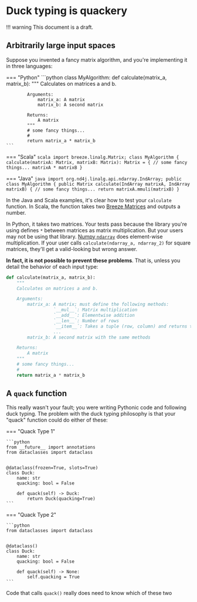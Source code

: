 # Duck typing is quackery

!!! warning
    This document is a draft.

## Arbitrarily large input spaces

Suppose you invented a fancy matrix algorithm, and you're implementing it in three languages:

=== "Python"
    ```python
    class MyAlgorithm:
        def calculate(matrix_a, matrix_b):
            """
            Calculates on matrices a and b.

            Arguments:
                matrix_a: A matrix
                matrix_b: A second matrix

            Returns:
                A matrix
            """
            # some fancy things...
            #
            return matrix_a * matrix_b
    ```

=== "Scala"
    ```scala
    import breeze.linalg.Matrix;
    class MyAlgorithm {
      calculate(matrixA: Matrix, matrixB: Matrix): Matrix = {
        // some fancy things...
        matrixA * matrixB
      }
    ```

=== "Java"
    ```java
    import org.nd4j.linalg.api.ndarray.IndArray;
    public class MyAlgorithm {
      public Matrix calculate(IndArray matrixA, IndArray matrixB) {
        // some fancy things...
        return matrixA.mmuli(matrixB)
      }
    ```

In the Java and Scala examples, it's clear how to test your `calculate` function.
In Scala, the function takes two [Breeze Matrices](http://www.scalanlp.org/api/breeze/#breeze.linalg.Matrix)
and outputs a number.

In Python, it takes two matrices.
Your tests pass because the library you're using defines `*` between matrices as matrix multiplication.
But your users may not be using that library.
[Numpy `ndarray`](https://numpy.org/doc/stable/reference/generated/numpy.ndarray.html) does element-wise multiplication.
If your user calls `calculate(ndarray_a, ndarray_2)` for square matrices, they'll get a valid-looking but wrong answer.

**In fact, it is not possible to prevent these problems**.
That is, unless you detail the behavior of each input type:

```python
def calculate(matrix_a, matrix_b):
    """
    Calculates on matrices a and b.

    Arguments:
        matrix_a: A matrix; must define the following methods:
                  `__mul__`: Matrix multiplication
                  `__add__`: Elementwise addition
                  `__len__`: Number of rows
                  `__item__`: Takes a tuple (row, column) and returns the value
                  ...
        matrix_b: A second matrix with the same methods

    Returns:
        A matrix
    """
    # some fancy things...
    #
    return matrix_a * matrix_b
```

## A `quack` function

This really wasn't your fault; you were writing Pythonic code and following duck typing.
The problem with the duck typing philosophy is that your "quack" function could do either of these:

=== "Quack Type 1"

    ```python
    from __future__ import annotations
    from dataclasses import dataclass


    @dataclass(frozen=True, slots=True)
    class Duck:
        name: str
        quacking: bool = False

        def quack(self) -> Duck:
            return Duck(quacking=True)
    ```

=== "Quack Type 2"

    ```python
    from dataclasses import dataclass


    @dataclass()
    class Duck:
        name: str
        quacking: bool = False

        def quack(self) -> None:
            self.quacking = True
    ```

Code that calls `quack()` really does need to know which of these two
